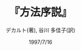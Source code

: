 ---
title: "『方法序説』"
description: "すべての人が真理を見いだすための方法を求めて，思索を重ねたデカルト（1596－1650）．「われ思う，ゆえにわれあり」は，その彼がいっさいの外的権威を否定して達した，思想の独立宣言である．本書で示される新しい哲学の根本原理と方法，自然の探求の展望などは，近代の礎を築くものとしてわたしたちの学問の基本的な枠組みをなしている．"
date: 1997/7/16
draft: false
hideToc: false
enableToc: true
enableTocContent: false
author: "デカルト(著), 谷川 多佳子(訳)"
tags: 
- 古典
category: 
- 西洋哲学
series:
- 岩波文庫
- 早稲田大学必修基礎演習テキスト100(2020年度)
image: images/feature2/content.png
---